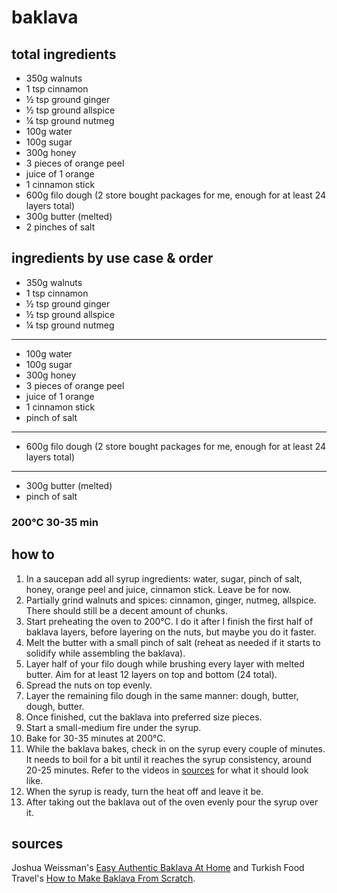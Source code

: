 # baklava

## total ingredients

- 350g walnuts
- 1 tsp cinnamon
- ½ tsp ground ginger
- ½ tsp ground allspice
- ¼ tsp ground nutmeg
- 100g water
- 100g sugar
- 300g honey
- 3 pieces of orange peel
- juice of 1 orange
- 1 cinnamon stick
- 600g filo dough (2 store bought packages for me, enough for at least 24 layers total)
- 300g butter (melted)
- 2 pinches of salt

## ingredients by use case & order

- 350g walnuts
- 1 tsp cinnamon
- ½ tsp ground ginger
- ½ tsp ground allspice
- ¼ tsp ground nutmeg
---
- 100g water
- 100g sugar
- 300g honey
- 3 pieces of orange peel
- juice of 1 orange
- 1 cinnamon stick
- pinch of salt
---
- 600g filo dough (2 store bought packages for me, enough for at least 24 layers total)
---
- 300g butter (melted)
- pinch of salt

### 200°C 30-35 min

## how to

1. In a saucepan add all syrup ingredients: water, sugar, pinch of salt, honey, orange peel and juice, cinnamon stick. Leave be for now.
2. Partially grind walnuts and spices: cinnamon, ginger, nutmeg, allspice. There should still be a decent amount of chunks.
3. Start preheating the oven to 200°C. I do it after I finish the first half of baklava layers, before layering on the nuts, but maybe you do it faster.
4. Melt the butter with a small pinch of salt (reheat as needed if it starts to solidify while assembling the baklava).
5. Layer half of your filo dough while brushing every layer with melted butter. Aim for at least 12 layers on top and bottom (24 total).
6. Spread the nuts on top evenly.
7. Layer the remaining filo dough in the same manner: dough, butter, dough, butter.
8. Once finished, cut the baklava into preferred size pieces.
9. Start a small-medium fire under the syrup.
10. Bake for 30-35 minutes at 200°C.
11. While the baklava bakes, check in on the syrup every couple of minutes. It needs to boil for a bit until it reaches the syrup consistency, around 20-25 minutes. Refer to the videos in [sources](#sources) for what it should look like.
12. When the syrup is ready, turn the heat off and leave it be.
13. After taking out the baklava out of the oven evenly pour the syrup over it.

## sources

Joshua Weissman's [Easy Authentic Baklava At Home](https://www.youtube.com/watch?v=uxJe1cEr1Ts) and Turkish Food Travel's [How to Make Baklava From Scratch](https://www.youtube.com/watch?v=faixqNv1ZJo).
